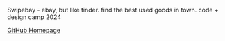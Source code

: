 Swipebay - ebay, but like tinder. find the best used goods in town. code + design camp 2024

[GitHub Homepage](https://knstbrr.github.io/swipebay/)
